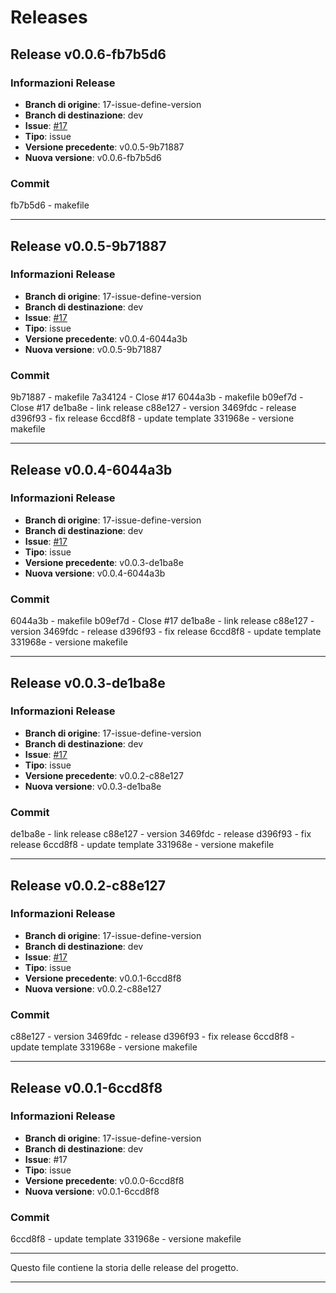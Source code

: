 # Releases

## Release v0.0.6-fb7b5d6

### Informazioni Release
- **Branch di origine**: 17-issue-define-version
- **Branch di destinazione**: dev
- **Issue**: [#17](https://github.com/davidebizzocchi/DjangoCat/issues/17)
- **Tipo**: issue
- **Versione precedente**: v0.0.5-9b71887
- **Nuova versione**: v0.0.6-fb7b5d6

### Commit
fb7b5d6 - makefile

---
## Release v0.0.5-9b71887

### Informazioni Release
- **Branch di origine**: 17-issue-define-version
- **Branch di destinazione**: dev
- **Issue**: [#17](https://github.com/davidebizzocchi/DjangoCat/issues/17)
- **Tipo**: issue
- **Versione precedente**: v0.0.4-6044a3b
- **Nuova versione**: v0.0.5-9b71887

### Commit
9b71887 - makefile
7a34124 - Close #17
6044a3b - makefile
b09ef7d - Close #17
de1ba8e - link release
c88e127 - version
3469fdc - release
d396f93 - fix release
6ccd8f8 - update template
331968e - versione makefile

---
## Release v0.0.4-6044a3b

### Informazioni Release
- **Branch di origine**: 17-issue-define-version
- **Branch di destinazione**: dev
- **Issue**: [#17](https://github.com/davidebizzocchi/DjangoCat/issues/17)
- **Tipo**: issue
- **Versione precedente**: v0.0.3-de1ba8e
- **Nuova versione**: v0.0.4-6044a3b

### Commit
6044a3b - makefile
b09ef7d - Close #17
de1ba8e - link release
c88e127 - version
3469fdc - release
d396f93 - fix release
6ccd8f8 - update template
331968e - versione makefile

---
## Release v0.0.3-de1ba8e

### Informazioni Release
- **Branch di origine**: 17-issue-define-version
- **Branch di destinazione**: dev
- **Issue**: [#17](https://github.com/davidebizzocchi/DjangoCat/issues/17)
- **Tipo**: issue
- **Versione precedente**: v0.0.2-c88e127
- **Nuova versione**: v0.0.3-de1ba8e

### Commit
de1ba8e - link release
c88e127 - version
3469fdc - release
d396f93 - fix release
6ccd8f8 - update template
331968e - versione makefile

---
## Release v0.0.2-c88e127

### Informazioni Release
- **Branch di origine**: 17-issue-define-version
- **Branch di destinazione**: dev
- **Issue**: [#17](https://github.com/davidebizzocchi/DjangoCat/issues/17)
- **Tipo**: issue
- **Versione precedente**: v0.0.1-6ccd8f8
- **Nuova versione**: v0.0.2-c88e127

### Commit
c88e127 - version
3469fdc - release
d396f93 - fix release
6ccd8f8 - update template
331968e - versione makefile

---
## Release v0.0.1-6ccd8f8

### Informazioni Release
- **Branch di origine**: 17-issue-define-version
- **Branch di destinazione**: dev
- **Issue**: #17
- **Tipo**: issue
- **Versione precedente**: v0.0.0-6ccd8f8
- **Nuova versione**: v0.0.1-6ccd8f8

### Commit
6ccd8f8 - update template
331968e - versione makefile

---
Questo file contiene la storia delle release del progetto.

---
